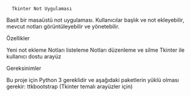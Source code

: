       Tkinter Not Uygulaması

Basit bir masaüstü not uygulaması. Kullanıcılar başlık ve not ekleyebilir, mevcut notları görüntüleyebilir ve yönetebilir.

Özellikler

Yeni not ekleme Notları listeleme Notları düzenleme ve silme Tkinter ile kullanıcı dostu arayüz

Gereksinimler

Bu proje için Python 3 gereklidir ve aşağıdaki paketlerin yüklü olması gerekir: ttkbootstrap (Tkinter temalı arayüzler için)


<!-- Basit bir masaüstü not uygulaması. Kullanıcılar başlık ve not ekleyebilir, mevcut notları görüntüleyebilir ve yönetebilir.

Özellikler

Yeni not ekleme
Notları listeleme
Notları düzenleme ve silme
Tkinter ile kullanıcı dostu arayüz

Gereksinimler

Bu proje için Python 3 gereklidir ve aşağıdaki paketlerin yüklü olması gerekir:
ttkbootstrap (Tkinter temalı arayüzler için) -->

